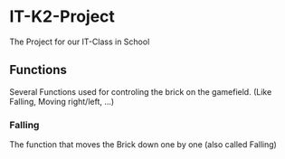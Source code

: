 # IT-K2-Project
The Project for our IT-Class in School

## Functions
Several Functions used for controling the brick on the gamefield.
  (Like Falling, Moving right/left, ...)

### Falling
The function that moves the Brick down one by one (also called Falling)
